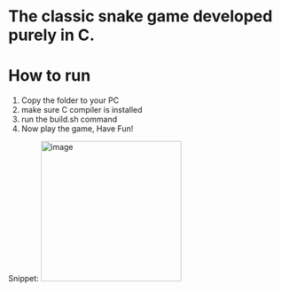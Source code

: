 # The classic snake game developed purely in C.
# How to run
1. Copy the folder to your PC
2. make sure C compiler is installed
3. run the build.sh command
4. Now play the game, Have Fun!

Snippet:
   <img width="253" alt="image" src="https://github.com/Ss168638/SnakeGameInc/assets/87580057/1b72146e-9362-4ec1-ae09-8bd6e2ddee8b">
